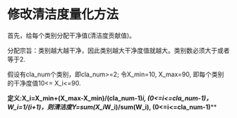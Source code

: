 # 修改清洁度量化方法

首先，给每个类别分配干净值(清洁度贡献值)。

分配宗旨：类别越大越干净，因此类别越大干净度值就越大。类别数必须大于或者等于2.

  假设有cla_num个类别，即cla_num>=2;  令X_min=10, X_max=90, 即每个类别的干净度值10<= X_i<=90.

  **定义:X_i=X_min+(X_max-X_min)/(cla_num-1)*i, (0<=i<=cla_num-1)， W_i=1/(i+1)，则清洁度Y=sum(X_i*W_i)/sum(W_i),  (0<=i<=cla_num-1)****






